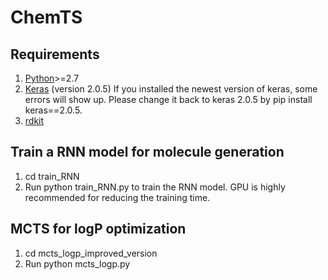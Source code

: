 # ChemTS
##  Requirements 
1. [Python](https://www.anaconda.com/download/)>=2.7 
2. [Keras](https://github.com/fchollet/keras) (version 2.0.5) If you installed the newest version of keras, some errors will show up. Please change it back to keras 2.0.5 by pip install keras==2.0.5. 
3. [rdkit](https://anaconda.org/rdkit/rdkit)

##  Train a RNN model for molecule generation
1. cd train_RNN
2. Run python train_RNN.py to train the RNN model. GPU is highly recommended for reducing the training time.

##  MCTS for logP optimization
1. cd mcts_logp_improved_version
2. Run python mcts_logp.py
